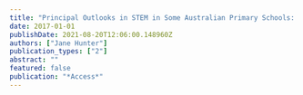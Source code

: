```yaml
---
title: "Principal Outlooks in STEM in Some Australian Primary Schools: Views, Concerns and Possible Solutions"
date: 2017-01-01
publishDate: 2021-08-20T12:06:00.148960Z
authors: ["Jane Hunter"]
publication_types: ["2"]
abstract: ""
featured: false
publication: "*Access*"
---
```


